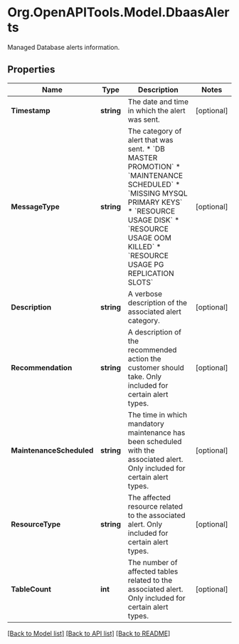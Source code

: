 # Org.OpenAPITools.Model.DbaasAlerts
Managed Database alerts information.

## Properties

Name | Type | Description | Notes
------------ | ------------- | ------------- | -------------
**Timestamp** | **string** | The date and time in which the alert was sent. | [optional] 
**MessageType** | **string** | The category of alert that was sent. * &#x60;DB MASTER PROMOTION&#x60; * &#x60;MAINTENANCE SCHEDULED&#x60; * &#x60;MISSING MYSQL PRIMARY KEYS&#x60; * &#x60;RESOURCE USAGE DISK&#x60; * &#x60;RESOURCE USAGE OOM KILLED&#x60; * &#x60;RESOURCE USAGE PG REPLICATION SLOTS&#x60; | [optional] 
**Description** | **string** | A verbose description of the associated alert category. | [optional] 
**Recommendation** | **string** | A description of the recommended action the customer should take. Only included for certain alert types. | [optional] 
**MaintenanceScheduled** | **string** | The time in which mandatory maintenance has been scheduled with the associated alert. Only included for certain alert types. | [optional] 
**ResourceType** | **string** | The affected resource related to the associated alert. Only included for certain alert types. | [optional] 
**TableCount** | **int** | The number of affected tables related to the associated alert. Only included for certain alert types. | [optional] 

[[Back to Model list]](../README.md#documentation-for-models) [[Back to API list]](../README.md#documentation-for-api-endpoints) [[Back to README]](../README.md)

